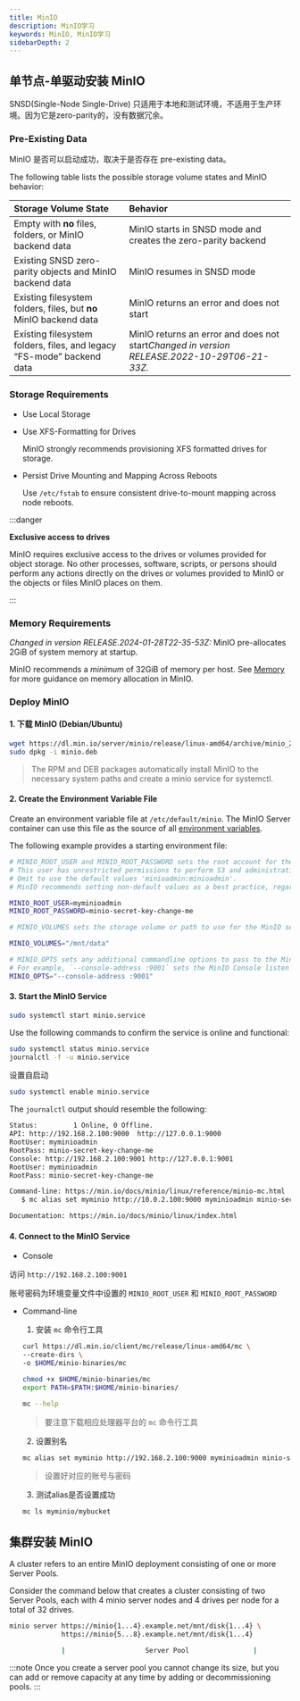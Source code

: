 ```yaml
---
title: MinIO
description: MinIO学习 
keywords: MinIO, MinIO学习
sidebarDepth: 2
---
```


## 单节点-单驱动安装 MinIO

SNSD(Single-Node Single-Drive) 只适用于本地和测试环境，不适用于生产环境。因为它是zero-parity的，没有数据冗余。

### Pre-Existing Data

MinIO 是否可以启动成功，取决于是否存在 pre-existing data。

The following table lists the possible storage volume states and MinIO behavior:

| Storage Volume State                                         | Behavior                                                     |
| :----------------------------------------------------------- | :----------------------------------------------------------- |
| Empty with **no** files, folders, or MinIO backend data      | MinIO starts in SNSD mode and creates the zero-parity backend |
| Existing SNSD zero-parity objects and MinIO backend data     | MinIO resumes in SNSD mode                                   |
| Existing filesystem folders, files, but **no** MinIO backend data | MinIO returns an error and does not start                    |
| Existing filesystem folders, files, and legacy “FS-mode” backend data | MinIO returns an error and does not start*Changed in version RELEASE.2022-10-29T06-21-33Z.* |

### Storage Requirements

* Use Local Storage

* Use XFS-Formatting for Drives

    MinIO strongly recommends provisioning XFS formatted drives for storage. 

* Persist Drive Mounting and Mapping Across Reboots

    Use `/etc/fstab` to ensure consistent drive-to-mount mapping across node reboots.

:::danger

**Exclusive access to drives**

MinIO requires exclusive access to the drives or volumes provided for object storage. No other processes, software, scripts, or persons should perform any actions directly on the drives or volumes provided to MinIO or the objects or files MinIO places on them.

:::

### Memory Requirements

*Changed in version RELEASE.2024-01-28T22-35-53Z:* MinIO pre-allocates 2GiB of system memory at startup.

MinIO recommends a *minimum* of 32GiB of memory per host. See [Memory](https://min.io/docs/minio/linux/operations/checklists/hardware.html#minio-hardware-checklist-memory) for more guidance on memory allocation in MinIO.

### Deploy MinIO

#### 1. 下载 MinIO (Debian/Ubuntu)

```bash
wget https://dl.min.io/server/minio/release/linux-amd64/archive/minio_20250207232109.0.0_amd64.deb -O minio.deb
sudo dpkg -i minio.deb
```

> The RPM and DEB packages automatically install MinIO to the necessary system paths and create a minio service for systemctl. 


#### 2. Create the Environment Variable File

Create an environment variable file at `/etc/default/minio`. The MinIO Server container can use this file as the source of all [environment variables](https://min.io/docs/minio/linux/reference/minio-server/settings.html#minio-server-environment-variables).

The following example provides a starting environment file:

```bash
# MINIO_ROOT_USER and MINIO_ROOT_PASSWORD sets the root account for the MinIO server.
# This user has unrestricted permissions to perform S3 and administrative API operations on any resource in the deployment.
# Omit to use the default values 'minioadmin:minioadmin'.
# MinIO recommends setting non-default values as a best practice, regardless of environment

MINIO_ROOT_USER=myminioadmin
MINIO_ROOT_PASSWORD=minio-secret-key-change-me

# MINIO_VOLUMES sets the storage volume or path to use for the MinIO server.

MINIO_VOLUMES="/mnt/data"

# MINIO_OPTS sets any additional commandline options to pass to the MinIO server.
# For example, `--console-address :9001` sets the MinIO Console listen port
MINIO_OPTS="--console-address :9001"
```

#### 3. Start the MinIO Service

```bash
sudo systemctl start minio.service
```

Use the following commands to confirm the service is online and functional:

```bash
sudo systemctl status minio.service
journalctl -f -u minio.service
```

设置自启动

```bash
sudo systemctl enable minio.service
```

The `journalctl` output should resemble the following:

```bash
Status:         1 Online, 0 Offline.
API: http://192.168.2.100:9000  http://127.0.0.1:9000
RootUser: myminioadmin
RootPass: minio-secret-key-change-me
Console: http://192.168.2.100:9001 http://127.0.0.1:9001
RootUser: myminioadmin
RootPass: minio-secret-key-change-me

Command-line: https://min.io/docs/minio/linux/reference/minio-mc.html
   $ mc alias set myminio http://10.0.2.100:9000 myminioadmin minio-secret-key-change-me

Documentation: https://min.io/docs/minio/linux/index.html
```

#### 4. Connect to the MinIO Service

* Console

访问 `http://192.168.2.100:9001`

账号密码为环境变量文件中设置的 `MINIO_ROOT_USER` 和 `MINIO_ROOT_PASSWORD`

* Command-line

    1. 安装 `mc` 命令行工具

    ```bash
    curl https://dl.min.io/client/mc/release/linux-amd64/mc \
    --create-dirs \
    -o $HOME/minio-binaries/mc

    chmod +x $HOME/minio-binaries/mc
    export PATH=$PATH:$HOME/minio-binaries/

    mc --help
    ```
    > 要注意下载相应处理器平台的 `mc` 命令行工具

    2. 设置别名

    ```bash
    mc alias set myminio http://192.168.2.100:9000 myminioadmin minio-secret-key-change-me
    ```
    > 设置好对应的账号与密码

    3. 测试alias是否设置成功

    ```bash
    mc ls myminio/mybucket
    ```

## 集群安装 MinIO

A cluster refers to an entire MinIO deployment consisting of one or more Server Pools.

Consider the command below that creates a cluster consisting of two Server Pools, each with 4 minio server nodes and 4 drives per node for a total of 32 drives.

```bash
minio server https://minio{1...4}.example.net/mnt/disk{1...4} \
             https://minio{5...8}.example.net/mnt/disk{1...4}

             |                    Server Pool                |

```

:::note
Once you create a server pool you cannot change its size, but you can add or remove capacity at any time by adding or decommissioning pools.
:::










